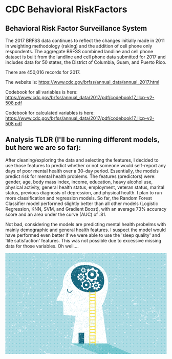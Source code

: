 # CDC Behavioral RiskFactors
## Behavioral Risk Factor Surveillance System

The 2017 BRFSS data continues to reflect the changes initially made in 2011 in weighting methodology (raking) and the addition of cell phone only respondents. The aggregate BRFSS combined landline and cell phone dataset is built from the landline and cell phone data submitted for 2017 and includes data for 50 states, the District of Columbia, Guam, and Puerto Rico.

There are 450,016 records for 2017.

The website is: https://www.cdc.gov/brfss/annual_data/annual_2017.html

Codebook for all variables is here: https://www.cdc.gov/brfss/annual_data/2017/pdf/codebook17_llcp-v2-508.pdf

Codebook for calculated variables is here: https://www.cdc.gov/brfss/annual_data/2017/pdf/codebook17_llcp-v2-508.pdf

## Analysis TLDR (I'll be running different models, but here we are so far): 
After cleaning/exploring the data and selecting the features, I decided to use those features to predict whether or not someone would self-report any days of poor mental health over a 30-day period. Essentially, the models predict risk for mental health problems. The features (predictors) were: gender, age, body mass index, income, education, heavy alcohol use, physical activity, general health status, employment, veteran status, marital status, previous diagnosis of depression, and physical health. I plan to run more classification and regression models. So far, the Random Forest Classifier model performed slightly better than all other models (Logistic Regression, KNN, SVM, and Gradient Boost), with an average 73% accuracy score and an area under the curve (AUC) of .81.

Not bad, considering the models are predicting mental health probelms with mainly demographic and general health features. I suspect the model would have performed even better if we were able to use the 'sleep quality' and 'life satisfaction' features. This was not possible due to excessive missing data for those variables. Oh well....

![Mental Health](behavioral-health-vs-mental-health.png)
